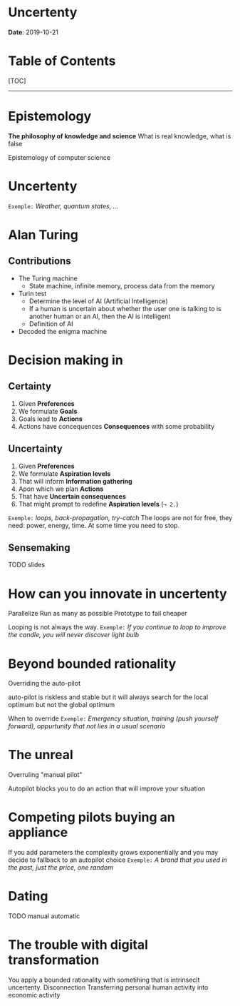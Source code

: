 # Uncertenty

**Date**: 2019-10-21

# Table of Contents

[TOC]

-----

# Epistemology

**The philosophy of knowledge and science**
What is real knowledge, what is false

Epistemology of computer science

# Uncertenty
`Exemple:` _Weather, quantum states, …_

# Alan Turing
## Contributions
- The Turing machine
  - State machine, infinite memory, process data from the memory
- Turin test
  - Determine the level of AI (Artificial Intelligence)
  - If a human is uncertain about whether the user one is talking to is another human or an AI, then the AI is intelligent
  - Definition of AI
- Decoded the enigma machine

# Decision making in
## Certainty
1. Given **Preferences**
2. We formulate **Goals**
3. Goals lead to **Actions**
4. Actions have concequences **Consequences** with some probability

## Uncertainty
1. Given **Preferences**
2. We formulate **Aspiration levels**
3. That will inform **Information gathering**
4. Apon which we plan **Actions**
5. That have **Uncertain consequences**
6. That might prompt to redefine **Aspiration levels** (`→ 2.`)

`Exemple:` _loops, back-propagation, try-catch_
The loops are not for free, they need: power, energy, time. At some time you need to stop.

## Sensemaking
TODO slides

# How can you innovate in uncertenty
Parallelize
Run as many as possible
Prototype to fail cheaper

Looping is not always the way.
`Exemple:` _If you continue to loop to improve the candle, you will never discover light bulb_

# Beyond bounded rationality
Overriding the auto-pilot

auto-pilot is riskless and stable but it will always search for the local optimum but not the global optimum

When to override `Exemple:` _Emergency situation, training (push yourself forward), oppurtunity that not lies in a usual scenario_

# The unreal
Overruling "manual pilot"

Autopilot blocks you to do an action that will improve your situation

# Competing pilots buying an appliance
If you add parameters the complexity grows exponentially and you may decide to fallback to an autopilot choice `Exemple:` _A brand that you used in the past, just the price, one random_

# Dating
TODO manual automatic

# The trouble with digital transformation
You apply a bounded rationality with sometihing that is intrinseclt uncertenty.
Disconnection
Transferring personal human activity into economic activity
